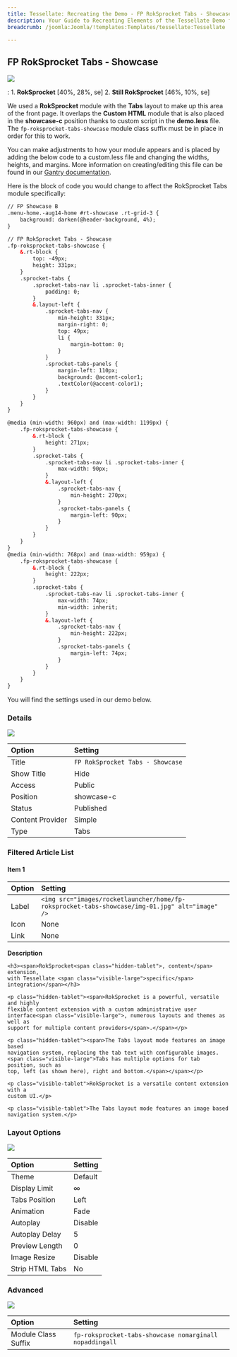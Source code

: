 ```yaml
---
title: Tessellate: Recreating the Demo - FP RokSprocket Tabs - Showcase
description: Your Guide to Recreating Elements of the Tessellate Demo for Joomla
breadcrumb: /joomla:Joomla/!templates:Templates/tessellate:Tessellate

---
```


FP RokSprocket Tabs - Showcase
-----

![][demo]

:   1. **RokSprocket** [40%, 28%, se]
    2. **Still RokSprocket** [46%, 10%, se]

We used a **RokSprocket** module with the **Tabs** layout to make up this area of the front page. It overlaps the **Custom HTML** module that is also placed in the **showcase-c** position thanks to custom script in the **demo.less** file. The `fp-roksprocket-tabs-showcase` module class suffix must be in place in order for this to work.

You can make adjustments to how your module appears and is placed by adding the below code to a custom.less file and changing the widths, heights, and margins. More information on creating/editing this file can be found in our [Gantry documentation](http://docs.gantry.org/gantry4/advanced/less-css).

Here is the block of code you would change to affect the RokSprocket Tabs module specifically:

~~~ .html
// FP Showcase B
.menu-home.-aug14-home #rt-showcase .rt-grid-3 {
    background: darken(@header-background, 4%);
}

// FP RokSprocket Tabs - Showcase
.fp-roksprocket-tabs-showcase {
    &.rt-block {
        top: -49px;
        height: 331px;
    }
    .sprocket-tabs {
        .sprocket-tabs-nav li .sprocket-tabs-inner {
            padding: 0;
        }
        &.layout-left {
            .sprocket-tabs-nav {
                min-height: 331px;
                margin-right: 0;
                top: 49px;
                li {
                    margin-bottom: 0;
                }
            }
            .sprocket-tabs-panels {
                margin-left: 110px;
                background: @accent-color1;
                .textColor(@accent-color1);
            }
        }
    }
}

@media (min-width: 960px) and (max-width: 1199px) {
    .fp-roksprocket-tabs-showcase {
        &.rt-block {
            height: 271px;
        }
        .sprocket-tabs {
            .sprocket-tabs-nav li .sprocket-tabs-inner {
                max-width: 90px;
            }
            &.layout-left {
                .sprocket-tabs-nav {
                    min-height: 270px;
                }
                .sprocket-tabs-panels {
                    margin-left: 90px;
                }
            }
        }
    }
}
@media (min-width: 768px) and (max-width: 959px) {
    .fp-roksprocket-tabs-showcase {
        &.rt-block {
            height: 222px;
        }
        .sprocket-tabs {
            .sprocket-tabs-nav li .sprocket-tabs-inner {
                max-width: 74px;
                min-width: inherit;
            }
            &.layout-left {
                .sprocket-tabs-nav {
                    min-height: 222px;
                }
                .sprocket-tabs-panels {
                    margin-left: 74px;
                }
            }
        }
    }
}
~~~

You will find the settings used in our demo below.

### Details

![][demo2]

| Option           | Setting                          |
| :--------------- | :----------------------          |
| Title            | `FP RokSprocket Tabs - Showcase` |
| Show Title       | Hide                             |
| Access           | Public                           |
| Position         | showcase-c                       |
| Status           | Published                        |
| Content Provider | Simple                           |
| Type             | Tabs                             |

### Filtered Article List

#### Item 1

| Option | Setting                                                                                        |
| :----- | :------                                                                                        |
| Label  | `<img src="images/rocketlauncher/home/fp-roksprocket-tabs-showcase/img-01.jpg" alt="image" />` |
| Icon   | None                                                                                           |
| Link   | None                                                                                           |

**Description**

~~~
<h3><span>RokSprocket<span class="hidden-tablet">, content</span> extension,
with Tessellate <span class="visible-large">specific</span>
integration</span></h3>

<p class="hidden-tablet"><span>RokSprocket is a powerful, versatile and highly
flexible content extension with a custom administrative user
interface<span class="visible-large">, numerous layouts and themes as well as
support for multiple content providers</span>.</span></p>

<p class="hidden-tablet"><span>The Tabs layout mode features an image based
navigation system, replacing the tab text with configurable images.
<span class="visible-large">Tabs has multiple options for tab position, such as
top, left (as shown here), right and bottom.</span></span></p>

<p class="visible-tablet">RokSprocket is a versatile content extension with a
custom UI.</p>

<p class="visible-tablet">The Tabs layout mode features an image based
navigation system.</p>
~~~

### Layout Options

![][demo3]

| Option          | Setting        |
| :-------------- | :------------- |
| Theme           | Default        |
| Display Limit   | ∞              |
| Tabs Position   | Left           |
| Animation       | Fade           |
| Autoplay        | Disable        |
| Autoplay Delay  | 5              |
| Preview Length  | 0              |
| Image Resize    | Disable        |
| Strip HTML Tabs | No             |

### Advanced

![][demo4]

| Option              | Setting                                                 |
| :------------------ | :---------------                                        |
| Module Class Suffix | `fp-roksprocket-tabs-showcase nomarginall nopaddingall` |

[demo]: assets/demo_6.jpeg
[demo2]: assets/demo_7a.jpeg
[demo3]: assets/demo_7b.jpeg
[demo4]: assets/demo_7c.jpg
